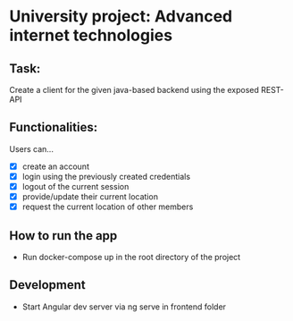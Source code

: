 # University project: Advanced internet technologies

## Task:
Create a client for the given java-based backend using the exposed REST-API

## Functionalities:
Users can...
- [x] create an account
- [x] login using the previously created credentials
- [x] logout of the current session
- [x] provide/update their current location
- [x] request the current location of other members

## How to run the app
- Run docker-compose up in the root directory of the project

## Development
- Start Angular dev server via ng serve in frontend folder
